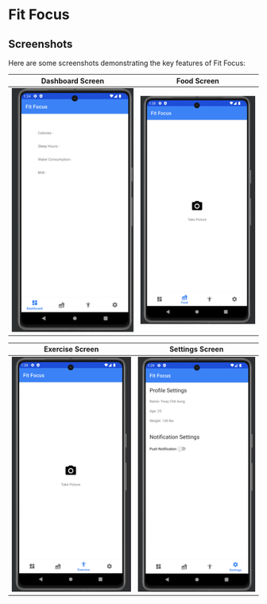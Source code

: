 # Fit Focus

## Screenshots

Here are some screenshots demonstrating the key features of Fit Focus:

|                       Dashboard Screen                        |                  Food Screen                   |
| :-----------------------------------------------------------: | :--------------------------------------------: |
| ![Dashboard Screenshots](/screenshots/Dashboard%20Screen.png) | ![Food Screen](/screenshots/Food%20Screen.png) |

|                    Exercise Screen                     |                    Settings Screen                     |
| :----------------------------------------------------: | :----------------------------------------------------: |
| ![Exercise Screen](/screenshots/Exercise%20Screen.png) | ![Settings Screen](/screenshots/Settings%20Screen.png) |
